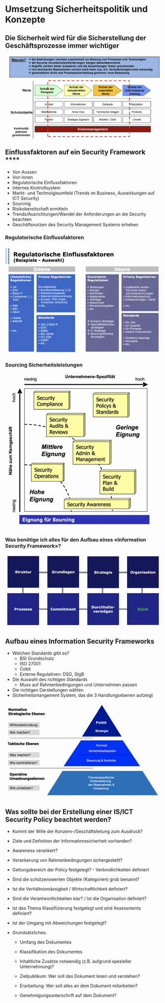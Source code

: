 # Umsetzung Sicherheitspolitik und Konzepte

## Die Sicherheit wird für die Sicherstellung der Geschäftsprozesse **immer wichtiger**

![](../.gitbook/assets/image%20%28139%29.png)

## Einflussfaktoren auf ein Security Framework ****

* Von Aussen
* Von Innen
* Regulatorische Einflussfaktoren
* Internes Kontrollsystem
* Markt- und Technolgieumfeld \(Trends im Business, Auswirkungen auf ICT Security\)
* Sourcing
* Risikobereitschaft ermitteln
* Trends/Ausrichtungen/Wandel der Anforderungen an die Security beachten
*  Geschäftsnutzen des Security Management Systems erheben

### Regulatorische Einflussfaktoren

![](../.gitbook/assets/image%20%28130%29.png)



### Sourcing Sicherheitsleistungen

![](../.gitbook/assets/image%20%28138%29.png)

### Was benötige ich alles für den Aufbau eines «Information Security Framework»?

![](../.gitbook/assets/image%20%28140%29.png)

## Aufbau eines Information Security Frameworks

* Welchen Standards gibt es?
  * BSI Grundschutz
  * ISO 27001
  * Cobit
  * Externe Regulativen: DSG, StgB
* Die Auswahl des richtigen Standards
  * Muss auf Rahmenbedingungen und Unternehmen passen
* Die richtigen Darstellungen wählen
* Sicherheitsmangement System, das die 3 Handlungsebenen aufzeigt 

![](../.gitbook/assets/image%20%28134%29.png)

## Was sollte bei der Erstellung einer IS/ICT Security Policy beachtet werden?

* Kommt der Wille der Konzern-/Geschäftsleitung zum Ausdruck?
* Ziele und Definition der Informationssicherheit vorhanden?
* Awareness verankert?
* Verankerung von Rahmenbedingungen sichergestellt?
* Geltungsbereich der Policy festgelegt? - Verbindlichkeiten definiert
* Sind die schützenswerten Objekte \(Kategorien\) grob benannt? 
* Ist die Verhältnismässigkeit / Wirtschaftlichkeit definiert?
* Sind die Verantwortlichkeiten klar? / Ist die Organisation definiert? 
* Ist das Thema Klassifizierung festgelegt und sind Assessments definiert? 
* Ist der Umgang mit Abweichungen festgelegt? 
* Grundsätzliches:

  - Umfang des Dokumentes

  - Klassifikation des Dokumentes

  - Inhaltliche Zusätze notwendig \(z.B. aufgrund spezieller Unternehmung\)?

  - Zielpublikum: Wer soll das Dokument lesen und verstehen?

  - Erarbeitung: Wer soll alles an dem Dokument mitarbeiten?

  - Genehmigungsunterschrift auf dem Dokument?













